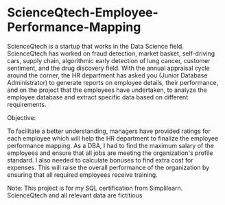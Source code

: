 # ScienceQtech-Employee-Performance-Mapping
ScienceQtech is a startup that works in the Data Science field. ScienceQtech has worked on fraud detection, market basket, self-driving cars, supply chain, algorithmic early detection of lung cancer, customer sentiment, and the drug discovery field. With the annual appraisal cycle around the corner, the HR department has asked you (Junior Database Administrator) to generate reports on employee details, their performance, and on the project that the employees have undertaken, to analyze the employee database and extract specific data based on different requirements.

 

Objective: 

To facilitate a better understanding, managers have provided ratings for each employee which will help the HR department to finalize the employee performance mapping. As a DBA, I had to find the maximum salary of the employees and ensure that all jobs are meeting the organization's profile standard. I also needed to calculate bonuses to find extra cost for expenses. This will raise the overall performance of the organization by ensuring that all required employees receive training.


Note:
This project is for my SQL certification from Simplilearn. ScienceQtech and all relevant data are fictitious
